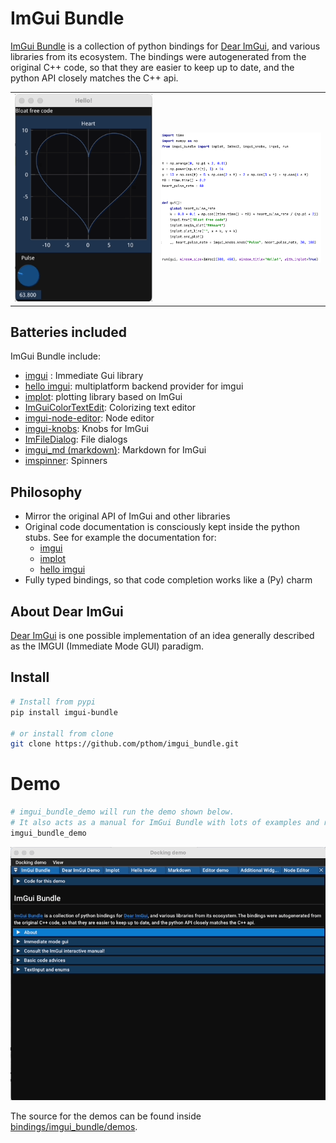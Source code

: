 # ImGui Bundle
[ImGui Bundle](https://github.com/pthom/imgui_bundle) is a collection of python bindings for [Dear ImGui](https://github.com/ocornut/imgui.git), and various libraries from its ecosystem.
The bindings were autogenerated from the original C++ code, so that they are easier to keep up to date, and the python API closely matches the C++ api.


<table>
<tr>
    <td> <img src="doc/images/heart.gif"> </td>
    <td>  <img src="doc/images/heart_code.png" width="350"></td> 
</tr>
</table>


## Batteries included
ImGui Bundle include:
* [imgui](https://github.com/ocornut/imgui.git) : Immediate Gui library
* [hello imgui](https://github.com/pthom/hello_imgui.git): multiplatform backend provider for imgui
* [implot](https://github.com/epezent/implot): plotting library based on ImGui
* [ImGuiColorTextEdit](external/ImGuiColorTextEdit): Colorizing text editor
* [imgui-node-editor](https://github.com/thedmd/imgui-node-editor): Node editor
* [imgui-knobs](https://github.com/altschuler/imgui-knobs): Knobs for ImGui
* [ImFileDialog](https://github.com/pthom/ImFileDialog.git): File dialogs 
* [imgui_md (markdown)](https://github.com/mekhontsev/imgui_md.git): Markdown for ImGui
* [imspinner](https://github.com/dalerank/imspinner): Spinners 

## Philosophy
* Mirror the original API of ImGui and other libraries
* Original code documentation is consciously kept inside the python stubs. See for example the documentation for:
    * [imgui](https://github.com/pthom/imgui_bundle/blob/main/bindings/imgui_bundle/imgui.pyi)
    * [implot](https://github.com/pthom/imgui_bundle/blob/main/bindings/imgui_bundle/implot.pyi)
    * [hello imgui](https://github.com/pthom/imgui_bundle/blob/main/bindings/imgui_bundle/hello_imgui.pyi)
* Fully typed bindings, so that code completion works like a (Py) charm

## About Dear ImGui
[Dear ImGui](https://github.com/ocornut/imgui.git) is one possible implementation of an idea generally described as the IMGUI (Immediate Mode GUI) paradigm.

## Install

````bash
# Install from pypi
pip install imgui-bundle

# or install from clone
git clone https://github.com/pthom/imgui_bundle.git
````

# Demo

````bash
# imgui_bundle_demo will run the demo shown below. 
# It also acts as a manual for ImGui Bundle with lots of examples and related code source.
imgui_bundle_demo 
````

<img src="doc/images/demo_bundle.gif">

The source for the demos can be found inside [bindings/imgui_bundle/demos](bindings/imgui_bundle/demos).

